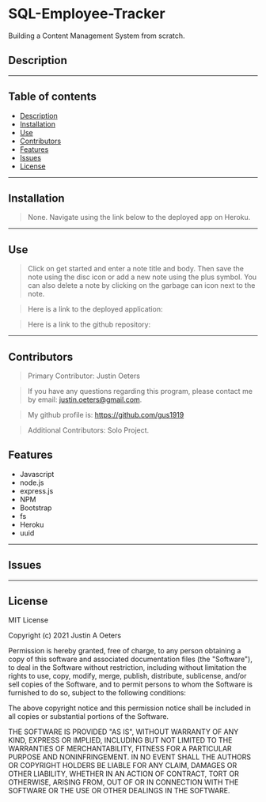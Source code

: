 # SQL-Employee-Tracker
Building a Content Management System from scratch.

## Description
> 

  ---
  ## Table of contents
  * [Description](#description)
  * [Installation](#installation)
  * [Use](#use)
  * [Contributors](#contributors)
  * [Features](#features)
  * [Issues](#issues)
  * [License](#license)
  ---
  ## Installation
   
   >None.  Navigate using the link below to the deployed app on Heroku.
 
  ---
  ## Use

  >Click on get started and enter a note title and body.  Then save the note using the disc icon or add a new note using the plus symbol.  You can also delete a note by clicking on the garbage can icon next to the note. 
 
  >Here is a link to the deployed application: 
  
  >Here is a link to the github repository: 



  ---
  ## Contributors

 > Primary Contributor: Justin Oeters
  
> If you have any questions regarding this program, please contact me by email: justin.oeters@gmail.com.
  
>  My github profile is: https://github.com/gus1919

>  Additional Contributors: Solo Project.

  ## Features
* Javascript
* node.js
* express.js
* NPM
* Bootstrap
* fs
* Heroku
* uuid
---
  ## Issues
> 
  ---

## License

MIT License

Copyright (c) 2021 Justin A Oeters

Permission is hereby granted, free of charge, to any person obtaining a copy
of this software and associated documentation files (the "Software"), to deal
in the Software without restriction, including without limitation the rights
to use, copy, modify, merge, publish, distribute, sublicense, and/or sell
copies of the Software, and to permit persons to whom the Software is
furnished to do so, subject to the following conditions:

The above copyright notice and this permission notice shall be included in all
copies or substantial portions of the Software.

THE SOFTWARE IS PROVIDED "AS IS", WITHOUT WARRANTY OF ANY KIND, EXPRESS OR
IMPLIED, INCLUDING BUT NOT LIMITED TO THE WARRANTIES OF MERCHANTABILITY,
FITNESS FOR A PARTICULAR PURPOSE AND NONINFRINGEMENT. IN NO EVENT SHALL THE
AUTHORS OR COPYRIGHT HOLDERS BE LIABLE FOR ANY CLAIM, DAMAGES OR OTHER
LIABILITY, WHETHER IN AN ACTION OF CONTRACT, TORT OR OTHERWISE, ARISING FROM,
OUT OF OR IN CONNECTION WITH THE SOFTWARE OR THE USE OR OTHER DEALINGS IN THE
SOFTWARE.
